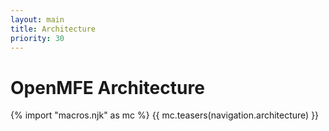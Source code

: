 ```yaml
---
layout: main
title: Architecture
priority: 30
---
```


# OpenMFE Architecture

{% import "macros.njk" as mc %}
{{ mc.teasers(navigation.architecture) }}
